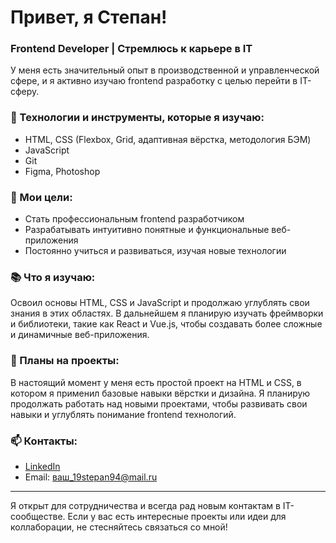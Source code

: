 # Привет, я Степан!

### Frontend Developer | Стремлюсь к карьере в IT

У меня есть значительный опыт в производственной и управленческой сфере, и я активно изучаю frontend разработку с целью перейти в IT-сферу.

### 🔧 Технологии и инструменты, которые я изучаю:

- HTML, CSS (Flexbox, Grid, адаптивная вёрстка, методология БЭМ)
- JavaScript
- Git
- Figma, Photoshop

### 🚀 Мои цели:

- Стать профессиональным frontend разработчиком
- Разрабатывать интуитивно понятные и функциональные веб-приложения
- Постоянно учиться и развиваться, изучая новые технологии

### 📚 Что я изучаю:

Освоил основы HTML, CSS и JavaScript и продолжаю углублять свои знания в этих областях. В дальнейшем я планирую изучать фреймворки и библиотеки, такие как React и Vue.js, чтобы создавать более сложные и динамичные веб-приложения.

### 📝 Планы на проекты:

В настоящий момент у меня есть простой проект на HTML и CSS, в котором я применил базовые навыки вёрстки и дизайна. Я планирую продолжать работать над новыми проектами, чтобы развивать свои навыки и углублять понимание frontend технологий.

### 📫 Контакты:

- [LinkedIn](https://www.linkedin.com/in/stepan-rudakov-835456310/)
- Email: [ваш_19stepan94@mail.ru](mailto:ваш_19stepan94@mail.ru)

---

Я открыт для сотрудничества и всегда рад новым контактам в IT-сообществе. Если у вас есть интересные проекты или идеи для коллаборации, не стесняйтесь связаться со мной!

